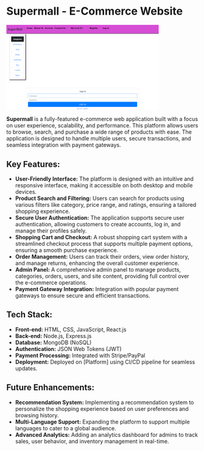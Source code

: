 # **Supermall - E-Commerce Website**
<img alt="Demo" src="readme/logIn.png" width="400"/>




**Supermall** is a fully-featured e-commerce web application built with a focus on user experience, scalability, and performance. This platform allows users to browse, search, and purchase a wide range of products with ease. The application is designed to handle multiple users, secure transactions, and seamless integration with payment gateways.

## **Key Features:**

- **User-Friendly Interface:** The platform is designed with an intuitive and responsive interface, making it accessible on both desktop and mobile devices.
- **Product Search and Filtering:** Users can search for products using various filters like category, price range, and ratings, ensuring a tailored shopping experience.
- **Secure User Authentication:** The application supports secure user authentication, allowing customers to create accounts, log in, and manage their profiles safely.
- **Shopping Cart and Checkout:** A robust shopping cart system with a streamlined checkout process that supports multiple payment options, ensuring a smooth purchase experience.
- **Order Management:** Users can track their orders, view order history, and manage returns, enhancing the overall customer experience.
- **Admin Panel:** A comprehensive admin panel to manage products, categories, orders, users, and site content, providing full control over the e-commerce operations.
- **Payment Gateway Integration:** Integration with popular payment gateways to ensure secure and efficient transactions.

## **Tech Stack:**

- **Front-end:** HTML, CSS, JavaScript, React.js
- **Back-end:** Node.js, Express.js
- **Database:** MongoDB (NoSQL)
- **Authentication:** JSON Web Tokens (JWT)
- **Payment Processing:** Integrated with Stripe/PayPal
- **Deployment:** Deployed on [Platform] using CI/CD pipeline for seamless updates.

## **Future Enhancements:**

- **Recommendation System:** Implementing a recommendation system to personalize the shopping experience based on user preferences and browsing history.
- **Multi-Language Support:** Expanding the platform to support multiple languages to cater to a global audience.
- **Advanced Analytics:** Adding an analytics dashboard for admins to track sales, user behavior, and inventory management in real-time.
